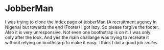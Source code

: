 # JobberMan
I was trying to clone the index page of jobberMan (A recruitment agency in Nigeria) but towards the end (Footer) I got lazy. So please forgive the footer. Also it is very unresponsive. Not even one boothstrap is on it. I was only only after the look. And yes the main challange was trying to recreate it without relying on boothstarp to make it easy. I think I did a good job *smiles*
